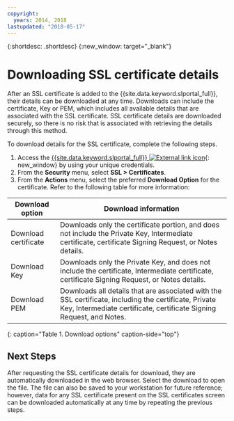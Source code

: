 ```yaml
---
copyright:
  years: 2014, 2018
lastupdated: "2018-05-17"
---
```


{:shortdesc: .shortdesc}
{:new_window: target="_blank"}

# Downloading SSL certificate details

After an SSL certificate is added to the {{site.data.keyword.slportal_full}}, their details can be downloaded at any time. Downloads can include the certificate, Key or PEM, which includes all available details that are associated with the SSL certificate. SSL certificate details are downloaded securely, so there is no risk that is associated with retrieving the details through this method.

To download details for the SSL certificate, complete the following steps.

1. Access the [{{site.data.keyword.slportal_full}} ![External link icon](../../icons/launch-glyph.svg "External link icon")](https://control.softlayer.com/){: new_window} by using your unique credentials.
2. From the **Security** menu, select **SSL > Certificates**.
3. From the **Actions** menu, select the preferred **Download Option** for the certificate. Refer to the following table for more information:

| Download option      | Download information |
| -------------------- | -------------------- |
| Download certificate | Downloads only the certificate portion, and does not include the Private Key, Intermediate certificate, certificate Signing Request, or Notes details. |
| Download Key         | Downloads only the Private Key, and does not include the certificate, Intermediate certificate, certificate Signing Request, or Notes details. |
| Download PEM         | Downloads all details that are associated with the SSL certificate, including the certificate, Private Key, Intermediate certificate, certificate Signing Request, and Notes. |
{: caption="Table 1. Download options" caption-side="top"}

## Next Steps

After requesting the SSL certificate details for download, they are automatically downloaded in the web browser. Select the download to open the file. The file can also be saved to your workstation for future reference; however, data for any SSL certificate present on the SSL certificates screen can be downloaded automatically at any time by repeating the previous steps.
